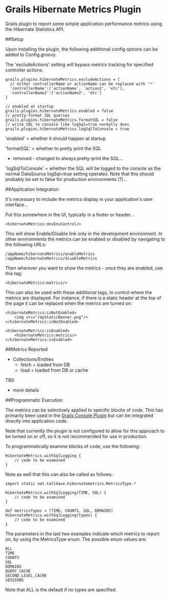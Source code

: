 Grails Hibernate Metrics Plugin
===============================

Grails plugin to report some simple application performance metrics using the Hibernate Statistics API.


##Setup

Upon installing the plugin, the following additional config options can be added to Config.groovy.

The 'excludeActions' setting will bypass metrics tracking for specified controller actions.

    grails.plugins.hibernateMetrics.excludeActions = [
      // either controllerName or actionName can be replaced with '*'
      'controllerName':['actionName', 'action2', 'etc'],
      'controllerName2':['actionName2', 'etc']
    ]

    // enabled at startup
    grails.plugins.hibernateMetrics.enabled = false
    // pretty-format SQL queries
    grails.plugins.hibernateMetrics.formatSQL = false
    // write SQL to console like logSql=true normally does
    grails.plugins.hibernateMetrics.logSqlToConsole = true

'enabled' = whether it should happen at startup

'formatSQL' = whether to pretty print the SQL
- removed - changed to always pretty-print the SQL...

'logSqlToConsole' = whether the SQL will be logged to the console as the normal DataSource logSql=true setting operates.  Note that this should probably be set to false for production environments (?)...


##Application Integration

It's necessary to include the metrics display in your application's user interface...

Put this somewhere in the UI, typically in a footer or header...

    <hibernateMetrics:devEnvControl/>

This will show Enable/Disable link only in the development environment.  In other environments the metrics can be enabled or disabled by navigating to the following URLs:

    /appName/hibernateMetrics/enableMetrics
    /appName/hibernateMetrics/disableMetrics


Then wherever you want to show the metrics - once they are enabled, use this tag:

    <hibernateMetrics:metrics/>

This can also be used with these additional tags, to control where the metrics are displayed.  For instance, if there is a static header at the top of the page it can be replaced when the metrics are turned on:

    <hibernateMetrics:isNotEnabled>
        <img src="/myStaticBanner.png"/>
    </hibernateMetrics:isNotEnabled>

    <hibernateMetrics:isEnabled>
        <hibernateMetrics:metrics/>
    </hibernateMetrics:isEnabled>


##Metrics Reported

 - Collections/Entities
   - fetch = loaded from DB
   - load = loaded from DB or cache

TBD
 - more details


##Programmatic Execution

The metrics can be selectively applied to specific blocks of code.  This has primarily been used in the [Grails Console Plugin](http://grails.org/plugin/console) but can be integrated directly into application code.

Note that currently the plugin is not configured to allow for this approach to be turned on or off, so it is not recommended for use in production.

To programmatically examine blocks of code, use the following:

    HibernateMetrics.withSqlLogging {
        // code to be examined
    }

Note as well that this can also be called as follows:

    import static net.talldave.hibernatemetrics.MetricsType.*

    HibernateMetrics.withSqlLogging(TIME, SQL) {
        // code to be examined
    }

    def metricsTypes = [TIME, COUNTS, SQL, DOMAINS]
    HibernateMetrics.withSqlLogging(types) {
        // code to be examined
    }

The parameters in the last two examples indicate which metrics to report on, by using the MetricsType enum.  The possible enum values are:

    ALL
    TIME
    COUNTS
    SQL
    DOMAINS
    QUERY_CACHE
    SECOND_LEVEL_CACHE
    SESSIONS

Note that ALL is the default if no types are specified.